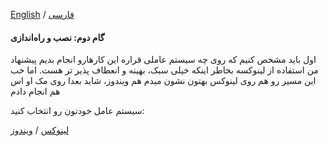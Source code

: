 [English](installation-en.md) / [فارسی](installation-fa.md)

#### **گام دوم: نصب و راه‌اندازی**  

اول باید مشخص کنیم که روی چه سیستم عاملی قراره این کارهارو انجام بدیم
پیشنهاد من استفاده از لینوکسه بخاطر اینکه خیلی سبک، بهینه و انعطاف پذیر تر هست.
اما خب این مسیر رو هم روی لینوکس بهتون نشون میدم هم ویندوز، شاید بعدا روی مک او اس هم انجام دادم

سیستم عامل خودتون رو انتخاب کنید:

[لینوکس](Installation-Linux-fa.md) / [ویندوز](Installation-Windows-fa.md)
